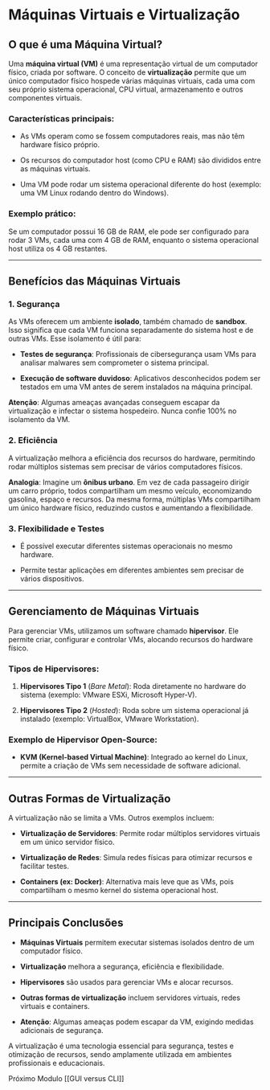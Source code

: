 # Máquinas Virtuais e Virtualização

## O que é uma Máquina Virtual?

Uma **máquina virtual (VM)** é uma representação virtual de um computador físico, criada por software. O conceito de **virtualização** permite que um único computador físico hospede várias máquinas virtuais, cada uma com seu próprio sistema operacional, CPU virtual, armazenamento e outros componentes virtuais.

### Características principais:

- As VMs operam como se fossem computadores reais, mas não têm hardware físico próprio.
    
- Os recursos do computador host (como CPU e RAM) são divididos entre as máquinas virtuais.
    
- Uma VM pode rodar um sistema operacional diferente do host (exemplo: uma VM Linux rodando dentro do Windows).
    

### Exemplo prático:

Se um computador possui 16 GB de RAM, ele pode ser configurado para rodar 3 VMs, cada uma com 4 GB de RAM, enquanto o sistema operacional host utiliza os 4 GB restantes.

---

## Benefícios das Máquinas Virtuais

### 1. Segurança

As VMs oferecem um ambiente **isolado**, também chamado de **sandbox**. Isso significa que cada VM funciona separadamente do sistema host e de outras VMs. Esse isolamento é útil para:

- **Testes de segurança**: Profissionais de cibersegurança usam VMs para analisar malwares sem comprometer o sistema principal.
    
- **Execução de software duvidoso**: Aplicativos desconhecidos podem ser testados em uma VM antes de serem instalados na máquina principal.
    

**Atenção**: Algumas ameaças avançadas conseguem escapar da virtualização e infectar o sistema hospedeiro. Nunca confie 100% no isolamento da VM.

### 2. Eficiência

A virtualização melhora a eficiência dos recursos do hardware, permitindo rodar múltiplos sistemas sem precisar de vários computadores físicos.

**Analogia**: Imagine um **ônibus urbano**. Em vez de cada passageiro dirigir um carro próprio, todos compartilham um mesmo veículo, economizando gasolina, espaço e recursos. Da mesma forma, múltiplas VMs compartilham um único hardware físico, reduzindo custos e aumentando a flexibilidade.

### 3. Flexibilidade e Testes

- É possível executar diferentes sistemas operacionais no mesmo hardware.
    
- Permite testar aplicações em diferentes ambientes sem precisar de vários dispositivos.
    

---

## Gerenciamento de Máquinas Virtuais

Para gerenciar VMs, utilizamos um software chamado **hipervisor**. Ele permite criar, configurar e controlar VMs, alocando recursos do hardware físico.

### Tipos de Hipervisores:

1. **Hipervisores Tipo 1** (_Bare Metal_): Roda diretamente no hardware do sistema (exemplo: VMware ESXi, Microsoft Hyper-V).
    
2. **Hipervisores Tipo 2** (_Hosted_): Roda sobre um sistema operacional já instalado (exemplo: VirtualBox, VMware Workstation).
    

### Exemplo de Hipervisor Open-Source:

- **KVM (Kernel-based Virtual Machine)**: Integrado ao kernel do Linux, permite a criação de VMs sem necessidade de software adicional.
    

---

## Outras Formas de Virtualização

A virtualização não se limita a VMs. Outros exemplos incluem:

- **Virtualização de Servidores**: Permite rodar múltiplos servidores virtuais em um único servidor físico.
    
- **Virtualização de Redes**: Simula redes físicas para otimizar recursos e facilitar testes.
    
- **Containers (ex: Docker)**: Alternativa mais leve que as VMs, pois compartilham o mesmo kernel do sistema operacional host.
    

---

## Principais Conclusões

- **Máquinas Virtuais** permitem executar sistemas isolados dentro de um computador físico.
    
- **Virtualização** melhora a segurança, eficiência e flexibilidade.
    
- **Hipervisores** são usados para gerenciar VMs e alocar recursos.
    
- **Outras formas de virtualização** incluem servidores virtuais, redes virtuais e containers.
    
- **Atenção**: Algumas ameaças podem escapar da VM, exigindo medidas adicionais de segurança.
    

A virtualização é uma tecnologia essencial para segurança, testes e otimização de recursos, sendo amplamente utilizada em ambientes profissionais e educacionais.

Próximo Modulo [[GUI versus CLI]]

